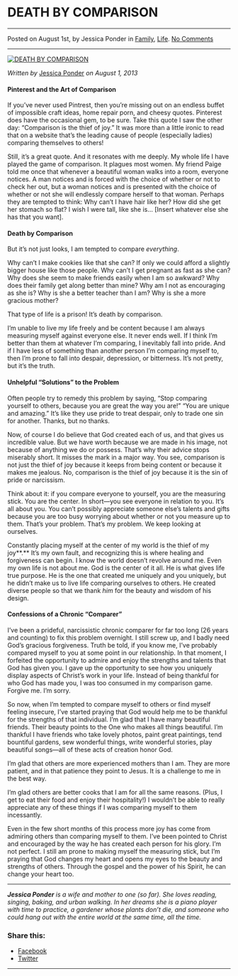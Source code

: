 DEATH BY COMPARISON
===================

* * *

Posted on August 1st, by Jessica Ponder in [Family](http://www.remnantresource.org/category/family/), [Life](http://www.remnantresource.org/category/life/). [No Comments](http://www.remnantresource.org/death-by-comparison/#respond)

* * *

[![DEATH BY COMPARISON](http://www.remnantresource.org/wp-content/uploads/2013/08/deathByComparison.jpg)](http://www.remnantresource.org/wp-content/uploads/2013/08/deathByComparison.jpg)  

_Written by_ [Jessica Ponder](http://www.remnantresource.org/author/jessica-ponder/ "Posts by Jessica Ponder") _on August 1, 2013_

#### Pinterest and the Art of Comparison

If you’ve never used Pintrest, then you’re missing out on an endless buffet of impossible craft ideas, home repair porn, and cheesy quotes. Pinterest does have the occasional gem, to be sure. Take this quote I saw the other day: “Comparison is the thief of joy.” It was more than a little ironic to read that on a website that’s the leading cause of people (especially ladies) comparing themselves to others!

Still, it’s a great quote. And it resonates with me deeply. My whole life I have played the game of comparison. It plagues most women. My friend Paige told me once that whenever a beautiful woman walks into a room, everyone notices. A man notices and is forced with the choice of whether or not to check her out, but a woman notices and is presented with the choice of whether or not she will endlessly compare herself to that woman. Perhaps they are tempted to think: Why can’t I have hair like her? How did she get her stomach so flat? I wish I were tall, like she is… \[Insert whatever else she has that you want\].

#### Death by Comparison

But it’s not just looks, I am tempted to compare _everything_.

Why can’t I make cookies like that she can? If only we could afford a slightly bigger house like those people. Why can’t I get pregnant as fast as she can? Why does she seem to make friends easily when I am so awkward? Why does their family get along better than mine? Why am I not as encouraging as she is? Why is she a better teacher than I am? Why is she a more gracious mother?

That type of life is a prison! It’s death by comparison.

I’m unable to live my life freely and be content because I am always measuring myself against everyone else. It never ends well. If I think I’m better than them at whatever I’m comparing, I inevitably fall into pride. And if I have less of something than another person I’m comparing myself to, then I’m prone to fall into despair, depression, or bitterness. It’s not pretty, but it’s the truth.

#### Unhelpful “Solutions” to the Problem

Often people try to remedy this problem by saying, “Stop comparing yourself to others, because you are great the way you are!” “You are unique and amazing.” It’s like they use pride to treat despair, only to trade one sin for another. Thanks, but no thanks.

Now, of course I do believe that God created each of us, and that gives us incredible value. But we have worth because we are made in his image, not because of anything we do or possess. That’s why their advice stops miserably short. It misses the mark in a major way. You see, comparison is not just the thief of joy because it keeps from being content or because it makes me jealous. No, comparison is the thief of joy because it is the sin of pride or narcissism.

Think about it: if you compare everyone to yourself, you are the measuring stick. You are the center. In short—you see everyone in relation to you. It’s all about you. You can’t possibly appreciate someone else’s talents and gifts because you are too busy worrying about whether or not you measure up to them. That’s your problem. That’s my problem. We keep looking at ourselves.

Constantly placing myself at the center of my world is the thief of my joy**.** It’s my own fault, and recognizing this is where healing and forgiveness can begin. I know the world doesn’t revolve around me. Even my own life is not about me. God is the center of it all. He is what gives life true purpose. He is the one that created me uniquely and you uniquely, but he didn’t make us to live life comparing ourselves to others. He created diverse people so that we thank _him_ for the beauty and wisdom of his design.

#### **Confessions of a Chronic “Comparer”**

I’ve been a prideful, narcissistic chronic comparer for far too long (26 years and counting) to fix this problem overnight. I still screw up, and I badly need God’s gracious forgiveness. Truth be told, if you know me, I’ve probably compared myself to you at some point in our relationship. In that moment, I forfeited the opportunity to admire and enjoy the strengths and talents that God has given you. I gave up the opportunity to see how you uniquely display aspects of Christ’s work in your life. Instead of being thankful for who God has made you, I was too consumed in my comparison game. Forgive me. I’m sorry.

So now, when I’m tempted to compare myself to others or find myself feeling insecure, I’ve started praying that God would help me to be thankful for the strengths of that individual. I’m glad that I have many beautiful friends. Their beauty points to the One who makes all things beautiful. I’m thankful I have friends who take lovely photos, paint great paintings, tend bountiful gardens, sew wonderful things, write wonderful stories, play beautiful songs—all of these acts of creation honor God.

I’m glad that others are more experienced mothers than I am. They are more patient, and in that patience they point to Jesus. It is a challenge to me in the best way.

I’m glad others are better cooks that I am for all the same reasons. (Plus, I get to eat their food and enjoy their hospitality!) I wouldn’t be able to really appreciate any of these things if I was comparing myself to them incessantly.

Even in the few short months of this process more joy has come from admiring others than comparing myself to them. I’ve been pointed to Christ and encouraged by the way he has created each person for his glory. I’m not perfect. I still am prone to making myself the measuring stick, but I’m praying that God changes my heart and opens my eyes to the beauty and strengths of others. Through the gospel and the power of his Spirit, he can change your heart too.

* * *

_**Jessica Ponder** is a wife and mother to one (so far). She loves reading, singing, baking, and urban walking. In her dreams she is a piano player with time to practice, a gardener whose plants don’t die, and someone who could hang out with the entire world at the same time, all the time._

### Share this:

*   [Facebook](http://www.remnantresource.org/death-by-comparison/?share=facebook "Click to share on Facebook")
*   [Twitter](http://www.remnantresource.org/death-by-comparison/?share=twitter "Click to share on Twitter")

  

* * *
